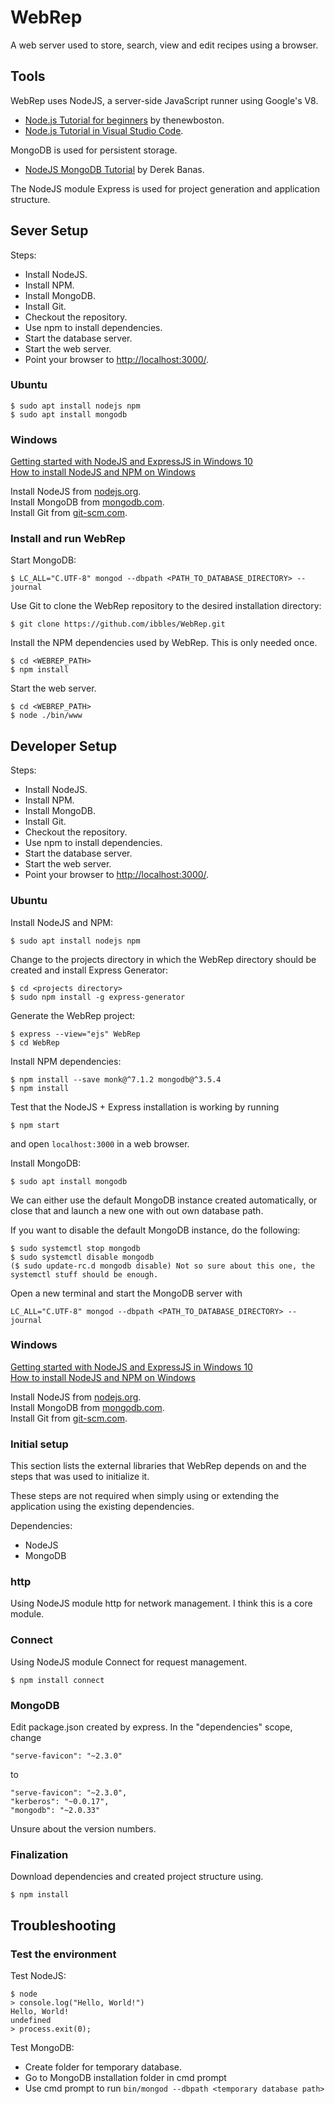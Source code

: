 # WebRep

A web server used to store, search, view and edit recipes using a browser.


## Tools

WebRep uses NodeJS, a server-side JavaScript runner using Google's V8.
- [Node.js Tutorial for beginners](https://www.youtube.com/watch?v=-u-j7uqU7sI) by thenewboston.
- [Node.js Tutorial in Visual Studio Code](https://code.visualstudio.com/docs/nodejs/nodejs-tutorial).

MongoDB is used for persistent storage.  
- [NodeJS MongoDB Tutorial](https://www.youtube.com/watch?v=Do_Hsb_Hs3c) by Derek Banas.

The NodeJS module Express is used for project generation and application structure.

## Sever Setup

Steps:
- Install NodeJS.
- Install NPM.
- Install MongoDB.
- Install Git.
- Checkout the repository.
- Use npm to install dependencies.
- Start the database server.
- Start the web server.
- Point your browser to [http://localhost:3000/](http://localhost:3000/).


### Ubuntu

```
$ sudo apt install nodejs npm
$ sudo apt install mongodb
```

### Windows

[Getting started with NodeJS and ExpressJS in Windows 10](https://medium.com/@zibon/getting-started-with-nodejs-and-expressjs-2018-51689dae024b)  
[How to install NodeJS and NPM on Windows](https://phoenixnap.com/kb/install-node-js-npm-on-windows)

Install NodeJS from [nodejs.org](https://nodejs.org/en/download/).  
Install MongoDB from [mongodb.com](https://www.mongodb.com/download-center?jmp=nav#community).  
Install Git from [git-scm.com](https://git-scm.com/downloads).



### Install and run WebRep

Start MongoDB:
```
$ LC_ALL="C.UTF-8" mongod --dbpath <PATH_TO_DATABASE_DIRECTORY> --journal
```

Use Git to clone the WebRep repository to the desired installation directory:
```
$ git clone https://github.com/ibbles/WebRep.git
```

Install the NPM dependencies used by WebRep. This is only needed once.
```
$ cd <WEBREP_PATH>
$ npm install
```

Start the web server.
```
$ cd <WEBREP_PATH>
$ node ./bin/www
```


## Developer Setup


Steps:
- Install NodeJS.
- Install NPM.
- Install MongoDB.
- Install Git.
- Checkout the repository.
- Use npm to install dependencies.
- Start the database server.
- Start the web server.
- Point your browser to [http://localhost:3000/](http://localhost:3000/).


### Ubuntu

Install NodeJS and NPM:
```
$ sudo apt install nodejs npm
```

Change to the projects directory in which the WebRep directory should be
created and install Express Generator:
```
$ cd <projects directory>
$ sudo npm install -g express-generator
```

Generate the WebRep project:
```
$ express --view="ejs" WebRep
$ cd WebRep
```

Install NPM dependencies:
```
$ npm install --save monk@^7.1.2 mongodb@^3.5.4
$ npm install
```

Test that the NodeJS + Express installation is working by running
```
$ npm start
```
and open `localhost:3000` in a web browser.


Install MongoDB:
```
$ sudo apt install mongodb
```

We can either use the default MongoDB instance created automatically, or close
that and launch a new one with out own database path.

If you want to disable the default MongoDB instance, do the following:
```
$ sudo systemctl stop mongodb
$ sudo systemctl disable mongodb
($ sudo update-rc.d mongodb disable) Not so sure about this one, the systemctl stuff should be enough.
```

Open a new terminal and start the MongoDB server with
```
LC_ALL="C.UTF-8" mongod --dbpath <PATH_TO_DATABASE_DIRECTORY> --journal
```


### Windows

[Getting started with NodeJS and ExpressJS in Windows 10](https://medium.com/@zibon/getting-started-with-nodejs-and-expressjs-2018-51689dae024b)  
[How to install NodeJS and NPM on Windows](https://phoenixnap.com/kb/install-node-js-npm-on-windows)

Install NodeJS from [nodejs.org](https://nodejs.org/en/download/).  
Install MongoDB from [mongodb.com](https://www.mongodb.com/download-center?jmp=nav#community).  
Install Git from [git-scm.com](https://git-scm.com/downloads).




### Initial setup

This section lists the external libraries that WebRep depends on and the steps that was used to initialize it.

These steps are not required when simply using or extending the application using the existing dependencies.

Dependencies:

- NodeJS
- MongoDB


### http
Using NodeJS module http for network management.
I think this is a core module.


### Connect
Using NodeJS module Connect for request management.
```
$ npm install connect
```



### MongoDB

Edit package.json created by express.
In the "dependencies" scope, change
```
"serve-favicon": "~2.3.0"
```
to
```
"serve-favicon": "~2.3.0",
"kerberos": "~0.0.17",
"mongodb": "~2.0.33"
```
Unsure about the version numbers.


### Finalization
Download dependencies and created project structure using.
```
$ npm install
```


## Troubleshooting

### Test the environment

Test NodeJS:
```
$ node
> console.log("Hello, World!")
Hello, World!
undefined
> process.exit(0);
```

Test MongoDB:
- Create folder for temporary database.
- Go to MongoDB installation folder in cmd prompt
- Use cmd prompt to run `bin/mongod --dbpath <temporary database path>`

